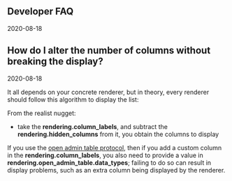 Developer FAQ
--------
2020-08-18




How do I alter the number of columns without breaking the display?
------------
2020-08-18


It all depends on your concrete renderer, but in theory, every renderer should follow this algorithm to display the list:


From the realist nugget:

- take the **rendering.column_labels**, and subtract the **rendering.hidden_columns** from it, you obtain the columns to display


If you use the [open admin table protocol](https://github.com/lingtalfi/Light_Realist/blob/master/doc/pages/older/open-admin-table-protocol.md), then if you add a custom column in the **rendering.column_labels**, you 
also need to provide a value in **rendering.open_admin_table.data_types**; failing to do so can result in display problems,
such as an extra column being displayed by the renderer. 

